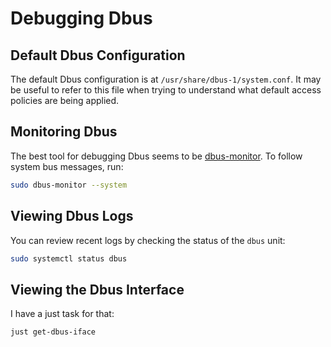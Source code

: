 # Debugging Dbus

## Default Dbus Configuration

The default Dbus configuration is at `/usr/share/dbus-1/system.conf`. It may be useful to refer to this file when trying to understand what default access policies are being applied.

## Monitoring Dbus

The best tool for debugging Dbus seems to be [dbus-monitor](https://dbus.freedesktop.org/doc/dbus-monitor.1.html). To follow system bus messages, run:

```sh
sudo dbus-monitor --system
```

## Viewing Dbus Logs

You can review recent logs by checking the status of the `dbus` unit:

```sh
sudo systemctl status dbus
```

## Viewing the Dbus Interface

I have a just task for that:

```sh
just get-dbus-iface
```
